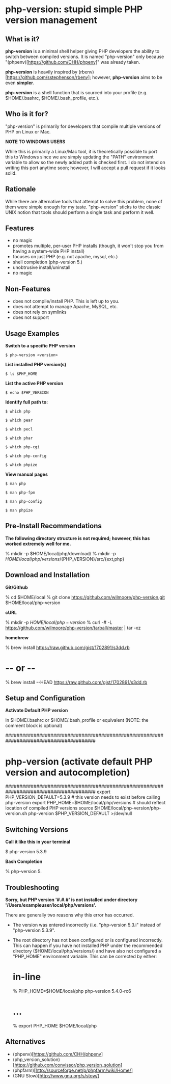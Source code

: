 php-version: stupid simple PHP version management
=================================================


What is it?
---------------------------

**php-version** is a minimal shell helper giving PHP developers the ability to switch between compiled versions. It is
named "php-version" only because "(phpenv)[https://github.com/CHH/phpenv]" was already taken.

**php-version** is heavily inspired by (rbenv)[https://github.com/sstephenson/rbenv]; however, **php-version** aims to
be even **simpler**. 

**php-version** is a shell function that is sourced into your profile (e.g. $HOME/.bashrc, $HOME/.bash_profile, etc.).


Who is it for?
---------------------------

"php-version" is primarily for developers that compile multiple versions of PHP on Linux or Mac.

**NOTE TO WINDOWS USERS**

While this is primarily a Linux/Mac tool, it is theoretically possible to port this to Windows since we are simply
updating the "PATH" environment variable to allow so the newly added path is checked first. I do not intend on
writing this port anytime soon; however, I will accept a pull request if it looks solid.


Rationale
---------------------------

While there are alternative tools that attempt to solve this problem, none of them were simple enough for my taste.
"php-version" sticks to the classic UNIX notion that tools should perform a single task and perform it well.


Features
---------------------------

-   no magic
-   promotes multiple, per-user PHP installs (though, it won't stop you from having a system-wide PHP install)
-   focuses on just PHP (e.g. not apache, mysql, etc.)
-   shell completion (php-version 5.<PRESS-TAB>)
-   unobtrusive install/uninstall
-   no magic


Non-Features
---------------------------

-   does not compile/install PHP. This is left up to you.
-   does not attempt to manage Apache, MySQL, etc.
-   does not rely on symlinks
-   does not support 


Usage Examples
---------------------------

**Switch to a specific PHP version**

    $ php-version <version>

**List installed PHP version(s)**

    $ ls $PHP_HOME

**List the active PHP version**

    $ echo $PHP_VERSION

**Identify full path to:**

    $ which php

    $ which pear

    $ which pecl

    $ which phar

    $ which php-cgi

    $ which php-config

    $ which phpize

**View manual pages**

    $ man php

    $ man php-fpm

    $ man php-config

    $ man phpize


Pre-Install Recommendations
---------------------------

**The following directory structure is not required; however, this has worked extremely well for me.**

  % mkdir -p $HOME/local/php/download/
  % mkdir -p $HOME/local/php/versions/${PHP_VERSION}/src/{ext,php}


Download and Installation
---------------------------

**Git/Github**

  % cd $HOME/local
  % git clone https://github.com/wilmoore/php-version.git $HOME/local/php-version

**cURL**

  % mkdir -p $HOME/local/php-version
  % cd !$
  % curl -# -L https://github.com/wilmoore/php-version/tarball/master | tar -xz

**homebrew**

  % brew install https://raw.github.com/gist/1702891/s3dd.rb

  # -- or -- #

  % brew install --HEAD https://raw.github.com/gist/1702891/s3dd.rb


Setup and Configuration
---------------------------

**Activate Default PHP version**

In $HOME/.bashrc or $HOME/.bash_profile or equivalent (NOTE: the comment block is optional)

  ########################################################################################
  # php-version (activate default PHP version and autocompletion)
  ########################################################################################
  export PHP_VERSION_DEFAULT=5.3.9              # this version needs to exist before calling php-version
  export PHP_HOME=$HOME/local/php/versions      # should reflect location of compiled PHP versions
  source $HOME/local/php-version/php-version.sh
  php-version $PHP_VERSION_DEFAULT >/dev/null


Switching Versions
---------------------------

**Call it like this in your terminal**

  $ php-version 5.3.9

**Bash Completion**

  % php-version 5.<PRESS-TAB>


Troubleshooting
---------------------------

**Sorry, but PHP version '#.#.#' is not installed under directory '/Users/exampleuser/local/php/versions'.**

There are generally two reasons why this error has occurred.

-   The version was entered incorrectly (i.e. "php-version 5.3.i" instead of "php-version 5.3.9".
-   The root directory has not been configured or is configured incorrectly. This can happen if you have not
    installed PHP under the recommended directory ($HOME/local/php/versions/) and have also not configured a
    "PHP_HOME" environment variable. This can be corrected by either:

    # in-line
    % PHP_HOME=$HOME/local/php php-version 5.4.0-rc6


    # ...
    % export PHP_HOME $HOME/local/php


Alternatives
---------------------------

*   (phpenv)[https://github.com/CHH/phpenv]
*   (php_version_solution)[https://github.com/convissor/php_version_solution]
*   (phpfarm)[http://sourceforge.net/p/phpfarm/wiki/Home/]
*   (GNU Stow)[http://www.gnu.org/s/stow/]

